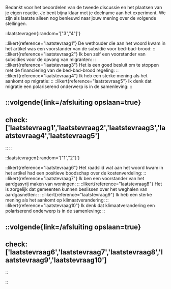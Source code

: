 Bedankt voor het beoordelen van de tweede discussie en het plaatsen van je eigen reactie.
Je bent bijna klaar met je deelname aan het experiment. We zijn als laatste alleen nog benieuwd naar jouw mening over de volgende stellingen.

::laatstevragen{:random='["3","4"]'}

::likert{reference="laatstevraag1"}
De wethouder die aan het woord kwam in het artikel was een voorstander van de subsidie voor bed-bad-brood:
::
::likert{reference="laatstevraag2"}
Ik ben zelf een voorstander van subsidies voor de opvang van migranten:
::
::likert{reference="laatstevraag3"}
Het is een goed besluit om te stoppen met de financiering van de bed-bad-brood regeling:
::
::likert{reference="laatstevraag4"}
Ik heb een sterke mening als het aankomt op migratie:
::
::likert{reference="laatstevraag5"}
Ik denk dat migratie een polariserend onderwerp is in de samenleving:
::

::volgende{link=/afsluiting opslaan=true}
---
check: ['laatstevraag1','laatstevraag2','laatstevraag3','laatstevraag4','laatstevraag5']
---
::
::

::laatstevragen{:random='["1","2"]'}

::likert{reference="laatstevraag6"}
Het raadslid wat aan het woord kwam in het artikel had een positieve boodschap over de kostenverdeling:
::
::likert{reference="laatstevraag7"}
Ik ben een voorstander van het aardgasvrij maken van woningen:
::
::likert{reference="laatstevraag8"}
Het is zorgelijk dat gemeenten kunnen beslissen over het weghalen van aardgasnetten:
::
::likert{reference="laatstevraag9"}
Ik heb een sterke mening als het aankomt op klimaatverandering:
::
::likert{reference="laatstevraag10"}
Ik denk dat klimaatverandering een polariserend onderwerp is in de samenleving: 
::

::volgende{link=/afsluiting opslaan=true}
---
check: ['laatstevraag6','laatstevraag7','laatstevraag8','laatstevraag9','laatstevraag10']
---
::

::

